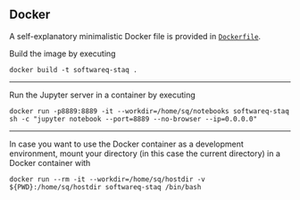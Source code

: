 ## Docker

A self-explanatory minimalistic Docker file is provided
in [`Dockerfile`](https://github.com/softwareQinc/staq/tree/main/docker/Dockerfile).

Build the image by executing

```shell
docker build -t softwareq-staq .
```

---

Run the Jupyter server in a container by executing

```shell
docker run -p8889:8889 -it --workdir=/home/sq/notebooks softwareq-staq sh -c "jupyter notebook --port=8889 --no-browser --ip=0.0.0.0"
```

---

In case you want to use the Docker container as a development environment, mount
your directory (in this case the current directory) in a Docker container with

```shell
docker run --rm -it --workdir=/home/sq/hostdir -v ${PWD}:/home/sq/hostdir softwareq-staq /bin/bash 
```
